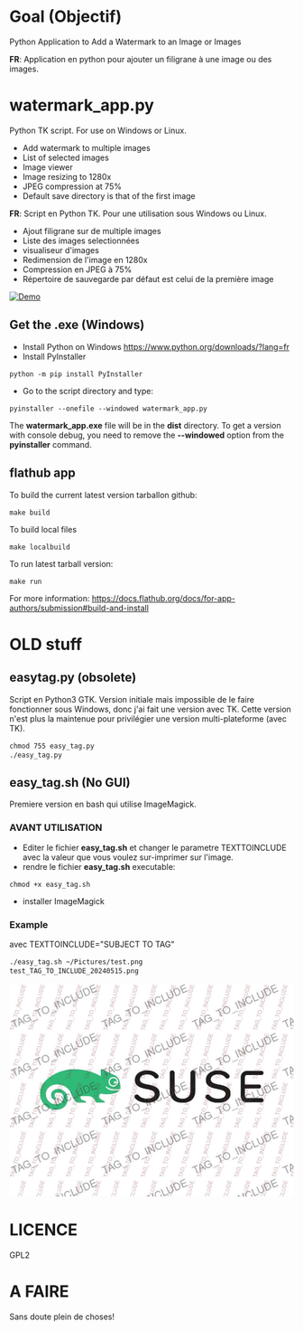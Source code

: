 # Goal (Objectif)

Python Application to Add a Watermark to an Image or Images

**FR**: Application en python pour ajouter un filigrane à une image ou des images.

# watermark_app.py

Python TK script. For use on Windows or Linux.
* Add watermark to multiple images
* List of selected images
* Image viewer
* Image resizing to 1280x
* JPEG compression at 75%
* Default save directory is that of the first image


**FR**:
Script en Python TK. Pour une utilisation sous Windows ou Linux.
* Ajout filigrane sur de multiple images
* Liste des images selectionnées
* visualiseur d'images
* Redimension de l'image en 1280x
* Compression en JPEG à 75%
* Répertoire de sauvegarde par défaut est celui de la première image

[![Demo](https://img.youtube.com/vi/XCRIuAW7zwY/0.jpg)](https://www.youtube.com/watch?v=XCRIuAW7zwY)

## Get the .exe (Windows)

* Install Python on Windows https://www.python.org/downloads/?lang=fr
* Install PyInstaller
```
python -m pip install PyInstaller
```

* Go to the script directory and type:
```
pyinstaller --onefile --windowed watermark_app.py
```

The **watermark_app.exe** file will be in the **dist** directory.
To get a version with console debug, you need to remove the **--windowed** option from the **pyinstaller** command.

## flathub app

To build the current latest version tarballon github:
```
make build
```

To build local files
```
make localbuild
```

To run latest tarball version:
```
make run
```

For more information: https://docs.flathub.org/docs/for-app-authors/submission#build-and-install

# OLD stuff

## easytag.py (obsolete)

Script en Python3 GTK. Version initiale mais impossible de le faire fonctionner sous Windows,
donc j'ai fait une version avec TK. Cette version n'est plus la maintenue pour privilégier
une version multi-plateforme (avec TK).
```
chmod 755 easy_tag.py
./easy_tag.py
```

## easy_tag.sh (No GUI)

Premiere version en bash qui utilise ImageMagick.

### AVANT UTILISATION

* Editer le fichier **easy_tag.sh** et changer le parametre TEXTTOINCLUDE avec la valeur que vous voulez sur-imprimer sur l'image.
* rendre le fichier **easy_tag.sh** executable:
```
chmod +x easy_tag.sh
```
* installer ImageMagick

### Example

avec TEXTTOINCLUDE="SUBJECT TO TAG"

```
./easy_tag.sh ~/Pictures/test.png 
test_TAG_TO_INCLUDE_20240515.png
```

![image](https://github.com/aginies/easy_tag/blob/202f6f2a8de8fd39f0d14bc8ea4232a029f3b6d9/suse_TAG_TO_INCLUDE_20240515.jpg)

# LICENCE

GPL2

# A FAIRE

Sans doute plein de choses!
